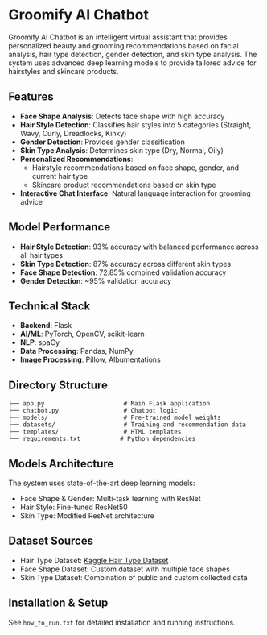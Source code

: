 # Groomify AI Chatbot

Groomify AI Chatbot is an intelligent virtual assistant that provides personalized beauty and grooming recommendations based on facial analysis, hair type detection, gender detection, and skin type analysis. The system uses advanced deep learning models to provide tailored advice for hairstyles and skincare products.

## Features

- **Face Shape Analysis**: Detects face shape with high accuracy
- **Hair Style Detection**: Classifies hair styles into 5 categories (Straight, Wavy, Curly, Dreadlocks, Kinky)
- **Gender Detection**: Provides gender classification
- **Skin Type Analysis**: Determines skin type (Dry, Normal, Oily)
- **Personalized Recommendations**: 
  - Hairstyle recommendations based on face shape, gender, and current hair type
  - Skincare product recommendations based on skin type
- **Interactive Chat Interface**: Natural language interaction for grooming advice

## Model Performance

- **Hair Style Detection**: 93% accuracy with balanced performance across all hair types
- **Skin Type Detection**: 87% accuracy across different skin types
- **Face Shape Detection**: 72.85% combined validation accuracy
- **Gender Detection**: ~95% validation accuracy

## Technical Stack

- **Backend**: Flask
- **AI/ML**: PyTorch, OpenCV, scikit-learn
- **NLP**: spaCy
- **Data Processing**: Pandas, NumPy
- **Image Processing**: Pillow, Albumentations

## Directory Structure

```
├── app.py                      # Main Flask application
├── chatbot.py                  # Chatbot logic
├── models/                     # Pre-trained model weights
├── datasets/                   # Training and recommendation data
├── templates/                  # HTML templates
└── requirements.txt           # Python dependencies
```

## Models Architecture

The system uses state-of-the-art deep learning models:
- Face Shape & Gender: Multi-task learning with ResNet
- Hair Style: Fine-tuned ResNet50
- Skin Type: Modified ResNet architecture

## Dataset Sources

- Hair Type Dataset: [Kaggle Hair Type Dataset](https://www.kaggle.com/datasets/kavyasreeb/hair-type-dataset)
- Face Shape Dataset: Custom dataset with multiple face shapes
- Skin Type Dataset: Combination of public and custom collected data

## Installation & Setup

See `how_to_run.txt` for detailed installation and running instructions.